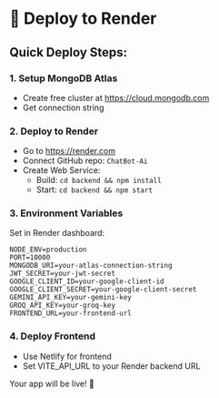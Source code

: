 # 🚀 Deploy to Render

## Quick Deploy Steps:

### 1. Setup MongoDB Atlas
- Create free cluster at https://cloud.mongodb.com
- Get connection string

### 2. Deploy to Render
- Go to https://render.com
- Connect GitHub repo: `ChatBot-Ai`
- Create Web Service:
  - Build: `cd backend && npm install`
  - Start: `cd backend && npm start`

### 3. Environment Variables
Set in Render dashboard:
```
NODE_ENV=production
PORT=10000
MONGODB_URI=your-atlas-connection-string
JWT_SECRET=your-jwt-secret
GOOGLE_CLIENT_ID=your-google-client-id
GOOGLE_CLIENT_SECRET=your-google-client-secret
GEMINI_API_KEY=your-gemini-key
GROQ_API_KEY=your-groq-key
FRONTEND_URL=your-frontend-url
```

### 4. Deploy Frontend
- Use Netlify for frontend
- Set VITE_API_URL to your Render backend URL

Your app will be live! 🎉